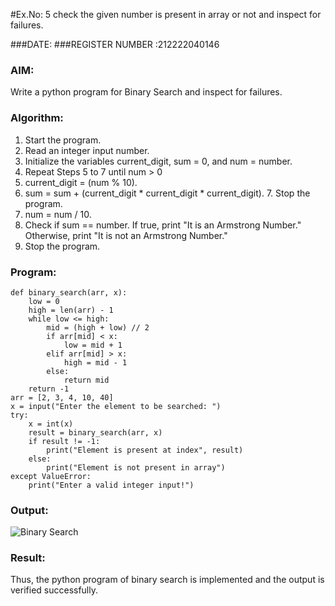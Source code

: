 #Ex.No: 5 check the given number is present in array or not and inspect for failures.

###DATE:
###REGISTER NUMBER :212222040146
### AIM: 
Write a python program for Binary Search and inspect for failures.

### Algorithm:

1.  Start the program.
2.	Read an integer input number.
3.	Initialize the variables current_digit, sum = 0, and num = number.
4.	Repeat Steps 5 to 7 until num > 0
5.	current_digit = (num % 10).
6.	sum = sum + (current_digit * current_digit * current_digit). 7. Stop the program.
7.	num = num / 10.
8.	Check if sum == number. If true, print "It is an Armstrong Number." Otherwise, print "It is not an Armstrong Number."
9.	Stop the program.

### Program:
```
def binary_search(arr, x): 
    low = 0 
    high = len(arr) - 1
    while low <= high: 
        mid = (high + low) // 2 
        if arr[mid] < x: 
            low = mid + 1
        elif arr[mid] > x: 
            high = mid - 1
        else: 
            return mid
    return -1  
arr = [2, 3, 4, 10, 40]
x = input("Enter the element to be searched: ")
try: 
    x = int(x)  
    result = binary_search(arr, x)
    if result != -1: 
        print("Element is present at index", result)
    else: 
        print("Element is not present in array")
except ValueError: 
    print("Enter a valid integer input!")

```

### Output:

![Binary Search](https://github.com/user-attachments/assets/dd954bb4-9ec6-409c-9c45-a6197692d0e3)

### Result:
Thus, the python program of binary search is implemented and the output is verified successfully.
